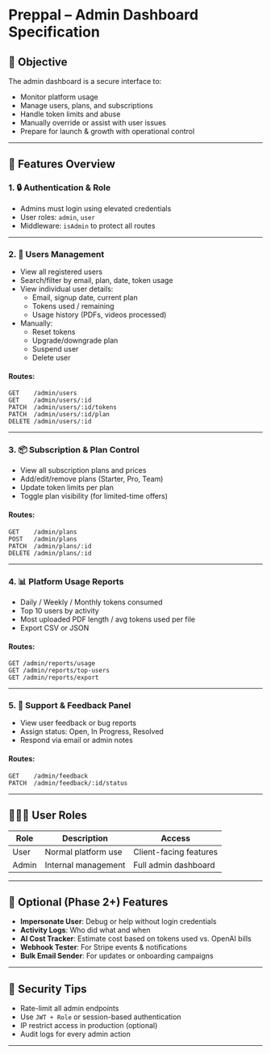 # Preppal – Admin Dashboard Specification

## 🎯 Objective
The admin dashboard is a secure interface to:
- Monitor platform usage
- Manage users, plans, and subscriptions
- Handle token limits and abuse
- Manually override or assist with user issues
- Prepare for launch & growth with operational control

---

## 🧰 Features Overview

### 1. 🔒 Authentication & Role
- Admins must login using elevated credentials
- User roles: `admin`, `user`
- Middleware: `isAdmin` to protect all routes

---

### 2. 👥 Users Management
- View all registered users
- Search/filter by email, plan, date, token usage
- View individual user details:
  - Email, signup date, current plan
  - Tokens used / remaining
  - Usage history (PDFs, videos processed)
- Manually:
  - Reset tokens
  - Upgrade/downgrade plan
  - Suspend user
  - Delete user

#### Routes:
```
GET    /admin/users
GET    /admin/users/:id
PATCH  /admin/users/:id/tokens
PATCH  /admin/users/:id/plan
DELETE /admin/users/:id
```

---

### 3. 📦 Subscription & Plan Control
- View all subscription plans and prices
- Add/edit/remove plans (Starter, Pro, Team)
- Update token limits per plan
- Toggle plan visibility (for limited-time offers)

#### Routes:
```
GET    /admin/plans
POST   /admin/plans
PATCH  /admin/plans/:id
DELETE /admin/plans/:id
```

---

### 4. 📊 Platform Usage Reports
- Daily / Weekly / Monthly tokens consumed
- Top 10 users by activity
- Most uploaded PDF length / avg tokens used per file
- Export CSV or JSON

#### Routes:
```
GET /admin/reports/usage
GET /admin/reports/top-users
GET /admin/reports/export
```

---

### 5. 💬 Support & Feedback Panel
- View user feedback or bug reports
- Assign status: Open, In Progress, Resolved
- Respond via email or admin notes

#### Routes:
```
GET    /admin/feedback
PATCH  /admin/feedback/:id/status
```

---

## 🧑‍🤝‍🧑 User Roles
| Role   | Description         | Access                 |
|--------|---------------------|------------------------|
| User   | Normal platform use | Client-facing features |
| Admin  | Internal management | Full admin dashboard   |

---

## 🌱 Optional (Phase 2+) Features
- **Impersonate User**: Debug or help without login credentials
- **Activity Logs**: Who did what and when
- **AI Cost Tracker**: Estimate cost based on tokens used vs. OpenAI bills
- **Webhook Tester**: For Stripe events & notifications
- **Bulk Email Sender**: For updates or onboarding campaigns

---

## 🔐 Security Tips
- Rate-limit all admin endpoints
- Use `JWT + Role` or session-based authentication
- IP restrict access in production (optional)
- Audit logs for every admin action

---